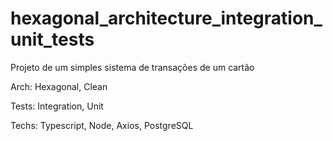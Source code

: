 # hexagonal_architecture_integration_unit_tests

Projeto de um simples sistema de transações de um cartão



Arch: Hexagonal, Clean

Tests: Integration, Unit

Techs: Typescript, Node, Axios, PostgreSQL
